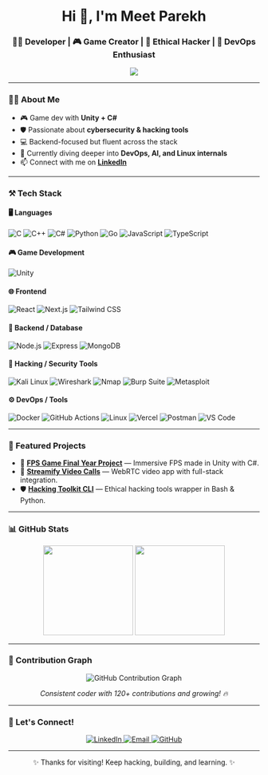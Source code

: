 <h1 align="center">Hi 👋, I'm Meet Parekh</h1>
<h3 align="center">👨‍💻 Developer | 🎮 Game Creator | 🔐 Ethical Hacker | 🚀 DevOps Enthusiast</h3>

<p align="center">
  <img src="https://readme-typing-svg.herokuapp.com?font=Fira+Code&duration=3000&pause=1000&color=36BCF7&center=true&vCenter=true&width=500&lines=Welcome+to+my+GitHub+Profile!;I+build+games+and+apps+that+make+an+impact.;Ethical+Hacker+%7C+DevOps+Explorer+%7C+Unity+Dev" />
</p>

---

### 🧑‍💻 About Me

- 🎮 Game dev with **Unity + C#**
- 🛡️ Passionate about **cybersecurity & hacking tools**
- 💻 Backend-focused but fluent across the stack
- 🧰 Currently diving deeper into **DevOps, AI, and Linux internals**
- 📫 Connect with me on **[LinkedIn](https://www.linkedin.com/in/YOURUSERNAME)**

---

### ⚒️ Tech Stack

#### 🖥️ Languages
![C](https://img.shields.io/badge/-C-00599C?style=flat-square&logo=c)
![C++](https://img.shields.io/badge/-C++-00599C?style=flat-square&logo=c%2B%2B)
![C#](https://img.shields.io/badge/-C%23-239120?style=flat-square&logo=c-sharp)
![Python](https://img.shields.io/badge/-Python-3776AB?style=flat-square&logo=python&logoColor=white)
![Go](https://img.shields.io/badge/-Go-00ADD8?style=flat-square&logo=go&logoColor=white)
![JavaScript](https://img.shields.io/badge/-JavaScript-F7DF1E?style=flat-square&logo=javascript&logoColor=black)
![TypeScript](https://img.shields.io/badge/-TypeScript-3178C6?style=flat-square&logo=typescript)

#### 🎮 Game Development
![Unity](https://img.shields.io/badge/-Unity-000?style=flat-square&logo=unity&logoColor=white)

#### 🌐 Frontend
![React](https://img.shields.io/badge/-React-61DAFB?style=flat-square&logo=react)
![Next.js](https://img.shields.io/badge/-Next.js-000?style=flat-square&logo=next.js)
![Tailwind CSS](https://img.shields.io/badge/-Tailwind-38B2AC?style=flat-square&logo=tailwind-css)

#### 🧠 Backend / Database
![Node.js](https://img.shields.io/badge/-Node.js-339933?style=flat-square&logo=node.js)
![Express](https://img.shields.io/badge/-Express-000?style=flat-square&logo=express)
![MongoDB](https://img.shields.io/badge/-MongoDB-4EA94B?style=flat-square&logo=mongodb)

#### 🔐 Hacking / Security Tools
![Kali Linux](https://img.shields.io/badge/-Kali_Linux-557C94?style=flat-square&logo=kalilinux)
![Wireshark](https://img.shields.io/badge/-Wireshark-1679A7?style=flat-square&logo=wireshark)
![Nmap](https://img.shields.io/badge/-Nmap-004575?style=flat-square)
![Burp Suite](https://img.shields.io/badge/-Burp_Suite-FF6600?style=flat-square)
![Metasploit](https://img.shields.io/badge/-Metasploit-4E4E4E?style=flat-square)

#### ⚙️ DevOps / Tools
![Docker](https://img.shields.io/badge/-Docker-2496ED?style=flat-square&logo=docker)
![GitHub Actions](https://img.shields.io/badge/-GitHub%20Actions-2088FF?style=flat-square&logo=github-actions)
![Linux](https://img.shields.io/badge/-Linux-FCC624?style=flat-square&logo=linux&logoColor=black)
![Vercel](https://img.shields.io/badge/-Vercel-000?style=flat-square&logo=vercel)
![Postman](https://img.shields.io/badge/-Postman-F3682F?style=flat-square&logo=postman)
![VS Code](https://img.shields.io/badge/-VS%20Code-007ACC?style=flat-square&logo=visual-studio-code)

---

### 🚀 Featured Projects

- 🎯 [**FPS Game Final Year Project**](https://github.com/yourusername/fps-game) — Immersive FPS made in Unity with C#.
- 🔧 [**Streamify Video Calls**](https://github.com/yourusername/streamify-video-calls) — WebRTC video app with full-stack integration.
- 🛡️ [**Hacking Toolkit CLI**](https://github.com/yourusername/hacking-toolkit) — Ethical hacking tools wrapper in Bash & Python.

---

### 📊 GitHub Stats

<p align="center">
  <img src="https://github-readme-stats.vercel.app/api?username=meetparekh123&show_icons=true&theme=radical" height="180" />
  <img src="https://github-readme-stats.vercel.app/api/top-langs/?username=meetparekh123&layout=compact&theme=radical" height="180" />
</p>

---

### 🧠 Contribution Graph

<p align="center">
  <img src="./2f04aec7-3cf1-49c5-84cf-5d99504ab8bd.png" alt="GitHub Contribution Graph" />
</p>

<p align="center">
  <i>Consistent coder with 120+ contributions and growing! 🔥</i>
</p>

---

### 🔗 Let's Connect!

<p align="center">
  <a href="https://www.linkedin.com/in/YOURUSERNAME/" target="_blank">
    <img alt="LinkedIn" src="https://img.shields.io/badge/LinkedIn-blue?style=for-the-badge&logo=linkedin" />
  </a>
  <a href="mailto:meetparekh@example.com">
    <img alt="Email" src="https://img.shields.io/badge/Email-D14836?style=for-the-badge&logo=gmail&logoColor=white" />
  </a>
  <a href="https://github.com/meetparekh123">
    <img alt="GitHub" src="https://img.shields.io/badge/GitHub-000?style=for-the-badge&logo=github&logoColor=white" />
  </a>
</p>

---

<p align="center">✨ Thanks for visiting! Keep hacking, building, and learning. ✨</p>
